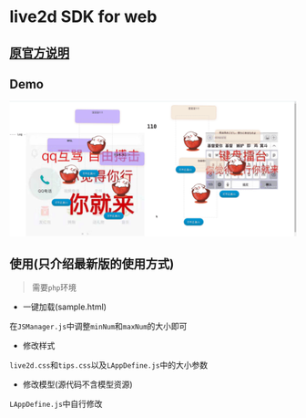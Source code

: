 # live2d SDK for web

## [原官方说明](https://github.com/NiaBie/live2d_SDK_for_web/blob/master/info/Official.txt)

## Demo

![](info/demo1.gif)

## 使用(只介绍最新版的使用方式)

> 需要`php`环境

- 一键加载(sample.html)

在`JSManager.js`中调整`minNum`和`maxNum`的大小即可

- 修改样式

`live2d.css`和`tips.css`以及`LAppDefine.js`中的大小参数

- 修改模型(源代码不含模型资源)

`LAppDefine.js`中自行修改
